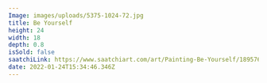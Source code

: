 ```yaml
---
Image: images/uploads/5375-1024-72.jpg
title: Be Yourself
height: 24
width: 18
depth: 0.8
isSold: false
saatchiLink: https://www.saatchiart.com/art/Painting-Be-Yourself/189576/4665842/view
date: 2022-01-24T15:34:46.346Z
---
```

